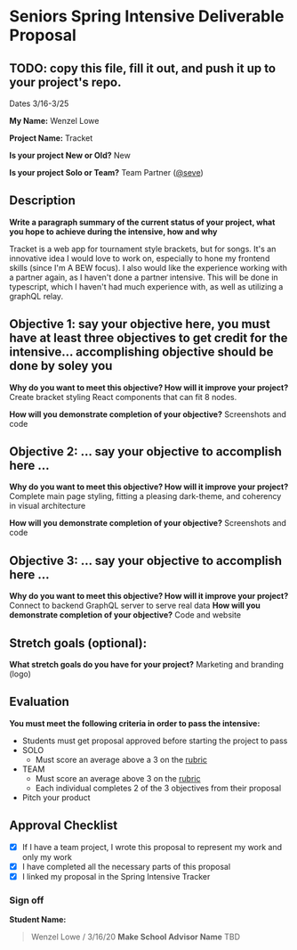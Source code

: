 # Seniors Spring Intensive Deliverable Proposal

## TODO: copy this file, fill it out, and push it up to your project's repo.

Dates 3/16-3/25

**My Name:**
Wenzel Lowe

**Project Name:**
Tracket

**Is your project New or Old?**
New

**Is your project Solo or Team?**
Team Partner ([@seve](https://github.com/seve))

## Description

**Write a paragraph summary of the current status of your project, what you hope to achieve during the intensive, how and why**

Tracket is a web app for tournament style brackets, but for songs. It's an innovative idea I would love to work on, especially to hone my frontend skills (since I'm A BEW focus). I also would like the experience working with a partner again, as I haven't done a partner intensive. This will be done in typescript, which I haven't had much experience with, as well as utilizing a graphQL relay.

## Objective 1: say your objective here, you must have at least three objectives to get credit for the intensive… accomplishing objective should be done by soley you

**Why do you want to meet this objective? How will it improve your project?**
Create bracket styling React components that can fit 8 nodes.

**How will you demonstrate completion of your objective?**
Screenshots and code

## Objective 2: ... say your objective to accomplish here …

**Why do you want to meet this objective? How will it improve your project?**
Complete main page styling, fitting a pleasing dark-theme, and coherency in visual architecture

**How will you demonstrate completion of your objective?**
Screenshots and code

## Objective 3: ... say your objective to accomplish here …

**Why do you want to meet this objective? How will it improve your project?**
Connect to backend GraphQL server to serve real data
**How will you demonstrate completion of your objective?**
Code and website

## Stretch goals (optional):

**What stretch goals do you have for your project?**
Marketing and branding (logo)

## Evaluation

**You must meet the following criteria in order to pass the intensive:**

- Students must get proposal approved before starting the project to pass
- SOLO
  - Must score an average above a 3 on the [rubric]
- TEAM
  - Must score an average above 3 on the [rubric]
  - Each individual completes 2 of the 3 objectives from their proposal
- Pitch your product

[rubric]: https://docs.google.com/document/d/1IOQDmohLBEBT-hyr-2vgw1mbZUNsq3fHxVfH0oRmVt0/edit

## Approval Checklist

- [x] If I have a team project, I wrote this proposal to represent my work and only my work
- [x] I have completed all the necessary parts of this proposal
- [x] I linked my proposal in the Spring Intensive Tracker

### Sign off

**Student Name:**

> Wenzel Lowe / 3/16/20
> **Make School Advisor Name**
> TBD
